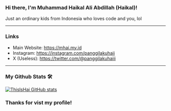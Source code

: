 ### Hi there, I'm Muhammad Haikal Ali Abdillah (Haikal)!
Just an ordinary kids from Indonesia who loves code and you, lol

<hr> 

### Links
- Main Website: https://mhai.my.id
- Instagram: https://instagram.com/panggilakuhaii
- X (Useless): https://twitter.com/@panggilakuhaiii

<hr>

### My Github Stats 🛠
[![ThisIsHai GitHub stats](https://github-readme-stats.vercel.app/api?username=itshaiheree&show_icons=true)](https://github.com/itshaiheree)

### Thanks for vist my profile!

<!--
**ThisIsHai/ThisIsHai** is a ✨ _special_ ✨ repository because its `README.md` (this file) appears on your GitHub profile.

Here are some ideas to get you started:

- 🔭 I’m currently working on ...
- 🌱 I’m currently learning ...
- 👯 I’m looking to collaborate on ...
- 🤔 I’m looking for help with ...
- 💬 Ask me about ...
- 📫 How to reach me: ...
- 😄 Pronouns: ...
- ⚡ Fun fact: ...
-->
